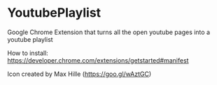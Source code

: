 # YoutubePlaylist
Google Chrome Extension that turns all the open youtube pages into a youtube playlist

How to install: https://developer.chrome.com/extensions/getstarted#manifest

Icon created by Max Hille (https://goo.gl/wAztGC)
